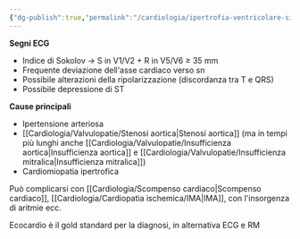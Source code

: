 ```yaml
---
{"dg-publish":true,"permalink":"/cardiologia/ipertrofia-ventricolare-sinistra-ivs/"}
---
```


**Segni ECG**
* Indice di Sokolov → S in V1/V2 + R in V5/V6 ≥ 35 mm
* Frequente deviazione dell'asse cardiaco verso sn 
* Possibile alterazioni della ripolarizzazione (discordanza tra T e QRS)
* Possibile depressione di ST

**Cause principali** 
- Ipertensione arteriosa
- [[Cardiologia/Valvulopatie/Stenosi aortica\|Stenosi aortica]] (ma in tempi più lunghi anche [[Cardiologia/Valvulopatie/Insufficienza aortica\|Insufficienza aortica]] e [[Cardiologia/Valvulopatie/Insufficienza mitralica\|Insufficienza mitralica]])
- Cardiomiopatia ipertrofica

Può complicarsi con [[Cardiologia/Scompenso cardiaco\|Scompenso cardiaco]], [[Cardiologia/Cardiopatia ischemica/IMA\|IMA]], con l'insorgenza di aritmie ecc.

Ecocardio è il gold standard per la diagnosi, in alternativa ECG e RM